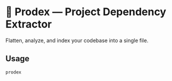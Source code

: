 # 🧩 Prodex — Project Dependency Extractor

Flatten, analyze, and index your codebase into a single file.

## Usage
```bash
prodex
